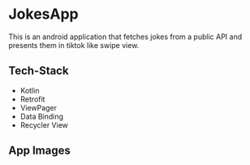 # JokesApp
This is an android application that fetches jokes from a public API and presents them in tiktok like swipe view.

## Tech-Stack
* Kotlin
* Retrofit
* ViewPager
* Data Binding
* Recycler View

## App Images




